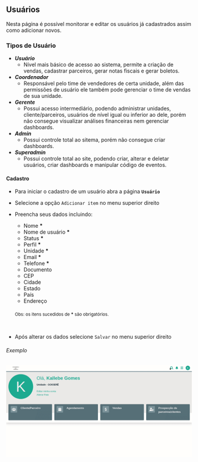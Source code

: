 ## Usuários

Nesta página é possível monitorar e editar os usuários já cadastrados assim como adicionar novos.

### Tipos de Usuário

- ***Usuário***
  - Nível mais básico de acesso ao sistema, permite a criação de vendas, cadastrar parceiros, gerar notas fiscais e gerar boletos.
- ***Coordenador***
  - Responsável pelo time de vendedores de certa unidade, além das permissões de usuário ele também pode gerenciar o time de vendas de sua unidade.
- ***Gerente***
  - Possui acesso intermediário, podendo administrar unidades, cliente/parceiros, usuários de nível igual ou inferior ao dele, porém não consegue visualizar análises financeiras nem gerenciar dashboards.
- ***Admin***
  - Possui controle total ao sitema, porém não consegue criar dashboards.
- ***Superadmin***
  - Possui controle total ao site, podendo criar, alterar e deletar usuários, criar dashboards e manipular código de eventos.

#### Cadastro
- Para iniciar o cadastro de um usuário abra a página **`Usuário`**
- Selecione a opção `Adicionar item` no menu superior direito
- Preencha seus dados incluindo:
    - Nome **\***
    - Nome de usuário **\***
    - Status **\***
    - Perfil **\***
    - Unidade **\***
    - Email **\***
    - Telefone **\***
    - Documento
    - CEP
    - Cidade
    - Estado
    - País
    - Endereço
    
    <sub>Obs: os itens sucedidos de **\*** são obrigatórios.</sub>
<br>

- Após alterar os dados selecione `Salvar` no menu superior direito

###### Exemplo

![Cadastro de Usuário](/ui/assets/fluxos-de-cadastro/fluxo-usuario.gif)
